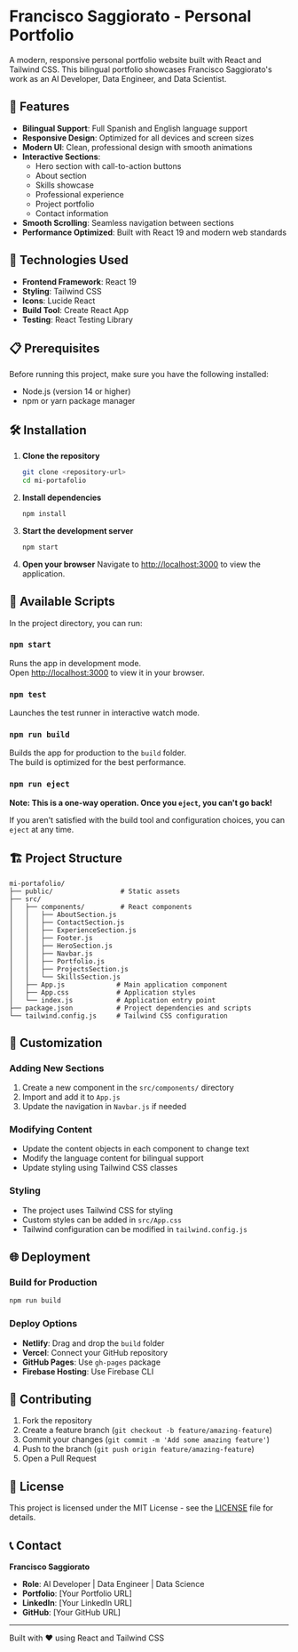 # Francisco Saggiorato - Personal Portfolio

A modern, responsive personal portfolio website built with React and Tailwind CSS. This bilingual portfolio showcases Francisco Saggiorato's work as an AI Developer, Data Engineer, and Data Scientist.

## 🌟 Features

- **Bilingual Support**: Full Spanish and English language support
- **Responsive Design**: Optimized for all devices and screen sizes
- **Modern UI**: Clean, professional design with smooth animations
- **Interactive Sections**: 
  - Hero section with call-to-action buttons
  - About section
  - Skills showcase
  - Professional experience
  - Project portfolio
  - Contact information
- **Smooth Scrolling**: Seamless navigation between sections
- **Performance Optimized**: Built with React 19 and modern web standards

## 🚀 Technologies Used

- **Frontend Framework**: React 19
- **Styling**: Tailwind CSS
- **Icons**: Lucide React
- **Build Tool**: Create React App
- **Testing**: React Testing Library

## 📋 Prerequisites

Before running this project, make sure you have the following installed:

- Node.js (version 14 or higher)
- npm or yarn package manager

## 🛠️ Installation

1. **Clone the repository**
   ```bash
   git clone <repository-url>
   cd mi-portafolio
   ```

2. **Install dependencies**
   ```bash
   npm install
   ```

3. **Start the development server**
   ```bash
   npm start
   ```

4. **Open your browser**
   Navigate to [http://localhost:3000](http://localhost:3000) to view the application.

## 📜 Available Scripts

In the project directory, you can run:

### `npm start`
Runs the app in development mode.\
Open [http://localhost:3000](http://localhost:3000) to view it in your browser.

### `npm test`
Launches the test runner in interactive watch mode.

### `npm run build`
Builds the app for production to the `build` folder.\
The build is optimized for the best performance.

### `npm run eject`
**Note: This is a one-way operation. Once you `eject`, you can't go back!**

If you aren't satisfied with the build tool and configuration choices, you can `eject` at any time.

## 🏗️ Project Structure

```
mi-portafolio/
├── public/                 # Static assets
├── src/
│   ├── components/         # React components
│   │   ├── AboutSection.js
│   │   ├── ContactSection.js
│   │   ├── ExperienceSection.js
│   │   ├── Footer.js
│   │   ├── HeroSection.js
│   │   ├── Navbar.js
│   │   ├── Portfolio.js
│   │   ├── ProjectsSection.js
│   │   └── SkillsSection.js
│   ├── App.js             # Main application component
│   ├── App.css            # Application styles
│   └── index.js           # Application entry point
├── package.json           # Project dependencies and scripts
└── tailwind.config.js     # Tailwind CSS configuration
```

## 🎨 Customization

### Adding New Sections
1. Create a new component in the `src/components/` directory
2. Import and add it to `App.js`
3. Update the navigation in `Navbar.js` if needed

### Modifying Content
- Update the content objects in each component to change text
- Modify the language content for bilingual support
- Update styling using Tailwind CSS classes

### Styling
- The project uses Tailwind CSS for styling
- Custom styles can be added in `src/App.css`
- Tailwind configuration can be modified in `tailwind.config.js`

## 🌐 Deployment

### Build for Production
```bash
npm run build
```

### Deploy Options
- **Netlify**: Drag and drop the `build` folder
- **Vercel**: Connect your GitHub repository
- **GitHub Pages**: Use `gh-pages` package
- **Firebase Hosting**: Use Firebase CLI

## 🤝 Contributing

1. Fork the repository
2. Create a feature branch (`git checkout -b feature/amazing-feature`)
3. Commit your changes (`git commit -m 'Add some amazing feature'`)
4. Push to the branch (`git push origin feature/amazing-feature`)
5. Open a Pull Request

## 📄 License

This project is licensed under the MIT License - see the [LICENSE](LICENSE) file for details.

## 📞 Contact

**Francisco Saggiorato**
- **Role**: AI Developer | Data Engineer | Data Science
- **Portfolio**: [Your Portfolio URL]
- **LinkedIn**: [Your LinkedIn URL]
- **GitHub**: [Your GitHub URL]

---

Built with ❤️ using React and Tailwind CSS
